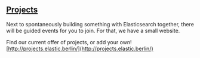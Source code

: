 ## [Projects](http://projects.elastic.berlin/)

Next to spontaneously building something with Elasticsearch together, there will be guided events for you to join. For that, we have a small website.

Find our current offer of projects, or add your own!
[http://projects.elastic.berlin/](http://projects.elastic.berlin/)

